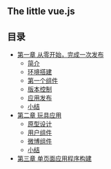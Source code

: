 ## The little vue.js

## 目录
* [第一章 从零开始，完成一次发布]()
	* [简介]()
	* [环境搭建]()
	* [第一个组件]()
	* [版本控制]()
	* [应用发布]()
	* [小结]()
* [第二章 玩具应用]()
	* [原型设计]()
	* [用户组件]()
	* [微博组件]()
	* [小结]()
* [第三章 单页面应用程序构建]()
